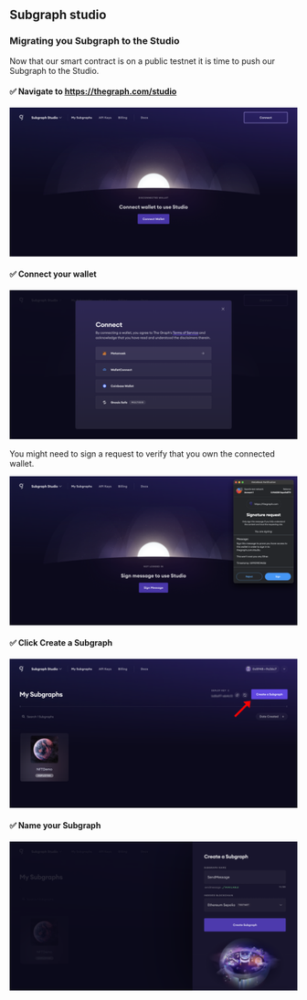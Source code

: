 ## Subgraph studio

### Migrating you Subgraph to the Studio

Now that our smart contract is on a public testnet it is time to push our Subgraph to the Studio.

#### ✅ Navigate to https://thegraph.com/studio

![](/public/images/The_Graph-SE2-Subgraph-package/section-2/Studio1.png)

#### ✅ Connect your wallet

![](/public/images/The_Graph-SE2-Subgraph-package/section-2/Studio2.png)

You might need to sign a request to verify that you own the connected wallet.

![](/public/images/The_Graph-SE2-Subgraph-package/section-2/Studio3.png)

#### ✅ Click Create a Subgraph

![](/public/images/The_Graph-SE2-Subgraph-package/section-2/Studio4.png)

#### ✅ Name your Subgraph

![](/public/images/The_Graph-SE2-Subgraph-package/section-2/Studio5.png)

